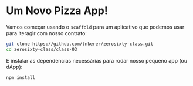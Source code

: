 # Um Novo Pizza App!

Vamos começar usando o `scaffold` para um aplicativo que podemos usar para iteragir com nosso contrato:

```bash
git clone https://github.com/tnkerer/zerosixty-class.git
cd zerosixty-class/class-03
```

E instalar as dependencias necessárias para rodar nosso pequeno app (ou dApp):

```bash
npm install
```



